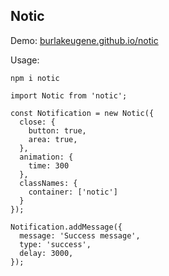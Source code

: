 
## Notic

Demo:
[burlakeugene.github.io/notic](https://burlakeugene.github.io/notic/)

Usage:
```
npm i notic

import Notic from 'notic';

const Notification = new Notic({
  close: {
    button: true,
    area: true,
  },
  animation: {
    time: 300
  },
  classNames: {
    container: ['notic']
  }
});

Notification.addMessage({
  message: 'Success message',
  type: 'success',
  delay: 3000,
});
```